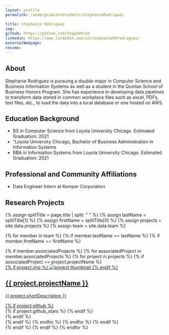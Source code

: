 ```yaml
---
layout: profile
permalink: /undergraduateStudents/stephanieRodriquez

title: Stephanie Rodriguez
img:
github: https://github.com/Steph99rod
linkedin: https://www.linkedin.com/in/stephanie99rodriguez/
externalWebpage:
resume:
---
```


## About

Stephanie Rodriguez is pursuing a double-major in Computer Science and Business Information Systems as well as a student in the Quinlan School of Business Honors Program. She has experience in developing data pipelines to transform data stored in common workplace files such as excel, PDFs, text files, etc., to load the data into a local database or one hosted on AWS.

## Education Background

- BS in Computer Science from Loyola University Chicago. Estimated Graduation: 2021
- “Loyola University Chicago, Bachelor of Business Administration in Information Systems
- BBA in Information Systems from Loyola University Chicago. Estimated Graduation: 2021

## Professional and Community Affiliations

- Data Engineer Intern at Kemper Corporation

## Research Projects

{% assign splitTitle = page.title | split: " " %}
{% assign lastName = splitTitle[1] %}
{% assign firstName = splitTitle[0] %}
{% assign projects = site.data.projects %}
{% assign team = site.data.team %}

{% for member in team %}
{% if member.lastName == lastName %}
{% if member.firstName == firstName %}
<div class="projects grid">
  <div class="grid-item">
    {% if member.associatedProjects %}
    {% for associatedProject in member.associatedProjects %}
    {% for project in projects %}
    {% if associatedProject == project.projectName %}
    <a href="{{ project.webpage | relative_url }}">
      <div class="card hoverable">
        {% if project.img %}
        <img src="{{ project.img | relative_url }}" alt="project thumbnail">
        {% endif %}
        <div class="card-body">
          <h2 class="card-title text-lowercase">{{ project.projectName }}</h2>
          <p class="card-text">{{ project.shortDescription }}</p>
          <div class="row ml-1 mr-1 p-0">
            {% if project.github %}
            <div class="github-icon">
              <div class="icon" data-toggle="tooltip" title="Code Repository">
                <a href="{{ project.github }}" target="_blank"><i class="fab fa-github gh-icon"></i></a>
              </div>
              {% if project.github_stars %}
              <span class="stars" data-toggle="tooltip" title="GitHub Stars">
                <i class="fas fa-star"></i>
                <span id="{{ project.github_stars }}-stars"></span>
              </span>
              {% endif %}
            </div>
            {% endif %}
          </div>
        </div>
      </div>
    </a>
    {% endif %}
    {% endfor %}
    {% endfor %}
    {% endif %}
  </div>
</div>
{% endif %}
{% endif %}
{% endfor %}
